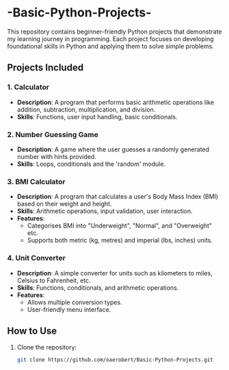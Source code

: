 # -Basic-Python-Projects-

This repository contains beginner-friendly Python projects that demonstrate my learning journey in programming. Each project focuses on developing foundational skills in Python and applying them to solve simple problems.

## Projects Included
### **1. Calculator**
   - **Description**: A program that performs basic arithmetic operations like addition, subtraction, multiplication, and division.
   - **Skills**: Functions, user input handling, basic conditionals.
### **2. Number Guessing Game**
   - **Description**: A game where the user guesses a randomly generated number with hints provided.
   - **Skills**: Loops, conditionals and the 'random' module.
### **3. BMI Calculator**
   - **Description**: A program that calculates a user's Body Mass Index (BMI) based on their weight and height.
   - **Skills**: Arithmetic operations, input validation, user interaction.
   - **Features**:
     - Categorises BMI into "Underweight", "Normal", and "Overweight" etc.
     - Supports both metric (kg, metres) and imperial (lbs, inches) units.
### **4. Unit Converter**
   - **Description**: A simple converter for units such as kilometers to miles, Celsius to Fahrenheit, etc.
   - **Skills**: Functions, conditionals, and arithmetic operations.
   - **Features**:
     - Allows multiple conversion types.
     - User-friendly menu interface.
## How to Use
1. Clone the repository:
   ```bash
   git clone https://github.com/oaerobert/Basic-Python-Projects.git
